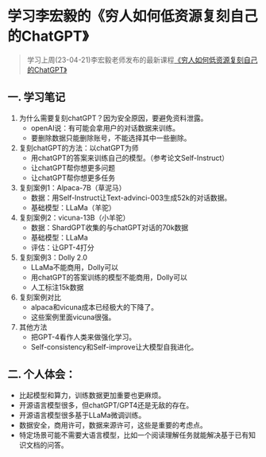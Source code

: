 # 学习李宏毅的《穷人如何低资源复刻自己的ChatGPT》
> 学习上周(23-04-21)李宏毅老师发布的最新课程[《穷人如何低资源复刻自己的ChatGPT》](https://speech.ee.ntu.edu.tw/~hylee/ml/2023-spring.php)
## 一. 学习笔记
1. 为什么需要复刻chatGPT？因为安全原因，要避免资料泄露。
	- openAI说：有可能会拿用户的对话数据来训练。
	- 要删除数据只能删除账号，不能选择其中一些删除。
2. 复刻chatGPT的方法：以chatGPT为师
	- 用chatGPT的答案来训练自己的模型。（参考论文Self-Instruct）
	- 让chatGPT帮你想更多问题
	- 让chatGPT帮你想更多任务
3. 复刻案例1：Alpaca-7B（草泥马）
	- 数据：用Self-Instruct让Text-advinci-003生成52k的对话数据。
	- 基础模型：LLaMa（羊驼）
4. 复刻案例2：vicuna-13B（小羊驼）
	- 数据：ShardGPT收集的与chatGPT对话的70k数据
	- 基础模型：LLaMa
	- 评估：让GPT-4打分
5. 复刻案例3：Dolly 2.0
	- LLaMa不能商用，Dolly可以
	- 用chatGPT的答案训练的模型不能商用，Dolly可以
	- 人工标注15k数据
6. 复刻案例对比
	- alpaca和vicuna成本已经极大的下降了。
	- 这些案例里面vicuna很强。
7. 其他方法
	- 把GPT-4看作人类来做强化学习。
	- Self-consistency和Self-improve让大模型自我进化。

## 二. 个人体会：
- 比起模型和算力，训练数据更加重要也更麻烦。
- 开源语言模型很多，但chatGPT/GPT4还是无敌的存在。
- 开源语言模型很多基于LLaMa微调训练。
- 数据安全，商用许可，数据来源许可，这些是重要的考虑点。 
- 特定场景可能不需要大语言模型，比如一个阅读理解任务就能解决基于已有知识文档的问答。